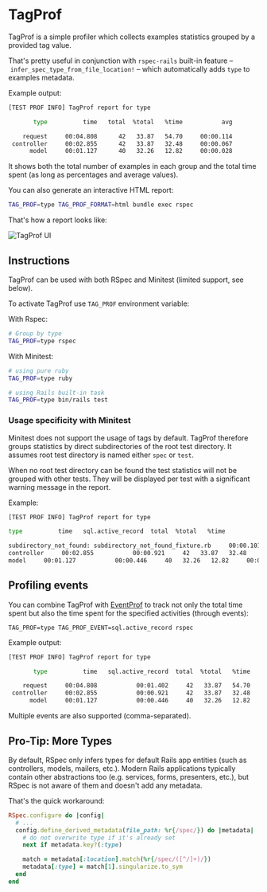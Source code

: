# TagProf

TagProf is a simple profiler which collects examples statistics grouped by a provided tag value.

That's pretty useful in conjunction with `rspec-rails` built-in feature – `infer_spec_type_from_file_location!` – which automatically adds `type` to examples metadata.

Example output:

```sh
[TEST PROF INFO] TagProf report for type

       type          time   total  %total   %time           avg

    request     00:04.808      42   33.87   54.70     00:00.114
 controller     00:02.855      42   33.87   32.48     00:00.067
      model     00:01.127      40   32.26   12.82     00:00.028
```

It shows both the total number of examples in each group and the total time spent (as long as percentages and average values).

You can also generate an interactive HTML report:

```sh
TAG_PROF=type TAG_PROF_FORMAT=html bundle exec rspec
```

That's how a report looks like:

![TagProf UI](../assets/tag-prof.gif)

## Instructions

TagProf can be used with both RSpec and Minitest (limited support, see  below).

To activate TagProf use `TAG_PROF` environment variable:

With Rspec:

```sh
# Group by type
TAG_PROF=type rspec
```

With Minitest:

```sh
# using pure ruby
TAG_PROF=type ruby

# using Rails built-in task
TAG_PROF=type bin/rails test
```

### Usage specificity with Minitest

Minitest does not support the usage of tags by default. TagProf therefore groups statistics by direct subdirectories of the root test directory. It assumes root test directory is named either `spec` or `test`.

When no root test directory can be found the test statistics will not be grouped with other tests. They will be displayed per test with a significant warning message in the report.

Example:

```sh
[TEST PROF INFO] TagProf report for type

type          time   sql.active_record  total  %total   %time           avg

subdirectory_not_found: subdirectory_not_found_fixture.rb     00:00.101       1  100.00  100.00     00:00.101
controller     00:02.855           00:00.921     42   33.87   32.48     00:00.067
model     00:01.127           00:00.446     40   32.26   12.82     00:00.028
```

## Profiling events

You can combine TagProf with [EventProf](./event_prof.md) to track not only the total time spent but also the time spent for the specified activities (through events):

```
TAG_PROF=type TAG_PROF_EVENT=sql.active_record rspec
```

Example output:

```sh
[TEST PROF INFO] TagProf report for type

       type          time   sql.active_record  total  %total   %time           avg

    request     00:04.808           00:01.402     42   33.87   54.70     00:00.114
 controller     00:02.855           00:00.921     42   33.87   32.48     00:00.067
      model     00:01.127           00:00.446     40   32.26   12.82     00:00.028
```

Multiple events are also supported (comma-separated).

## Pro-Tip: More Types

By default, RSpec only infers types for default Rails app entities (such as controllers, models, mailers, etc.).
Modern Rails applications typically contain other abstractions too (e.g. services, forms, presenters, etc.), but RSpec is not aware of them and doesn't add any metadata.

That's the quick workaround:

```ruby
RSpec.configure do |config|
  # ...
  config.define_derived_metadata(file_path: %r{/spec/}) do |metadata|
    # do not overwrite type if it's already set
    next if metadata.key?(:type)

    match = metadata[:location].match(%r{/spec/([^/]+)/})
    metadata[:type] = match[1].singularize.to_sym
  end
end
```
